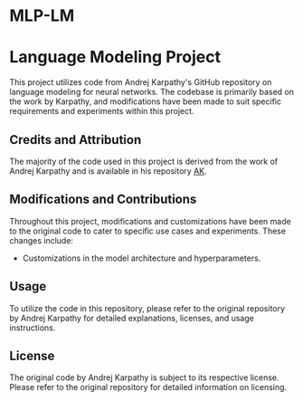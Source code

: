 # MLP-LM

# Language Modeling Project

This project utilizes code from Andrej Karpathy's GitHub repository on language modeling for neural networks. The codebase is primarily based on the work by Karpathy, and modifications have been made to suit specific requirements and experiments within this project.

## Credits and Attribution

The majority of the code used in this project is derived from the work of Andrej Karpathy and is available in his repository [AK](https://github.com/karpathy?tab=repositories).


## Modifications and Contributions

Throughout this project, modifications and customizations have been made to the original code to cater to specific use cases and experiments. These changes include:

- Customizations in the model architecture and hyperparameters.

## Usage

To utilize the code in this repository, please refer to the original repository by Andrej Karpathy for detailed explanations, licenses, and usage instructions.

## License

The original code by Andrej Karpathy is subject to its respective license. Please refer to the original repository for detailed information on licensing.
